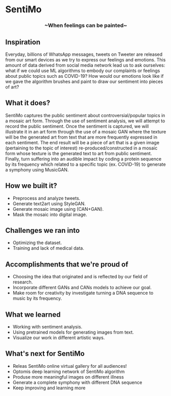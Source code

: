 # SentiMo

<h3 align="center">~When feelings can be painted~</h3>

## Inspiration

Everyday, billions of WhatsApp messages, tweets on Tweeter are released from our smart devices as we try to express our feelings and emotions. This amount of data derived from social media network lead us to ask ourselves: what if we could use ML algorithms to embody our complaints or feelings about public topics such as COVID-19? How would our emotions look like if we gave the algorithm brushes and paint to draw our sentiment into pieces of art?

## What it does?

SentiMo captures the public sentiment about controversial/popular topics in a mosaic art form. Through the use of sentiment analysis, we will attempt to record the public sentiment. Once the sentiment is captured, we will illustrate it in an art form through the use of a mosaic GAN where the texture will be the generated art from text that are more frequently expressed in each sentiment. The end result will be a piece of art that is a given image (pertaining to the topic of interest) re-produced/constructed in a mosaic form whose texture is the generated text to art from public sentiment. Finally, turn suffering into an audible impact by coding a protein sequence by its frequency which related to a specific topic (ex. COVID-19) to generate a symphony using MusicGAN.

## How we built it?

- Preprocess and analyze tweets.
- Generate text2art using StyleGAN.
- Generate mosaic image using (CAN+GAN).
- Mask the mosaic into digital image.

## Challenges we ran into

- Optimizing the dataset.
- Training and lack of medical data.

## Accomplishments that we're proud of

- Choosing the idea that originated and is reflected by our field of research.
- Incorporate different GANs and CANs models to achieve our goal.
- Make room for creativity by investigate turning a DNA sequence to music by its frequency.

## What we learned

- Working with sentiment analysis.
- Using pretrained models for generating images from text.
- Visualize our work in different artistic ways.

## What's next for SentiMo

- Releas SentiMo online virtual gallery for all audiences!
- Optomis deep learning network of SentiMo algorithm
- Produse more meaningful images on different illness
- Generate a complete symphony with different DNA sequence
- Keep improving and learning more
